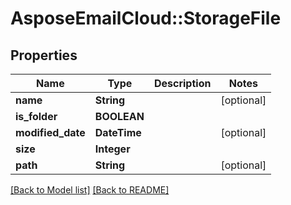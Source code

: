 # AsposeEmailCloud::StorageFile
## Properties
Name | Type | Description | Notes
------------ | ------------- | ------------- | -------------
**name** | **String** |  | [optional] 
**is_folder** | **BOOLEAN** |  | 
**modified_date** | **DateTime** |  | [optional] 
**size** | **Integer** |  | 
**path** | **String** |  | [optional] 



[[Back to Model list]](Models.md) [[Back to README]](README.md)


